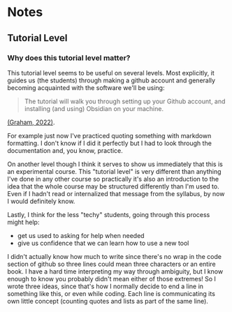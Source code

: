 # Notes

## Tutorial Level

### Why does this tutorial level matter?

This tutorial level seems to be useful on several levels. Most explicitly, it guides us (the students) through making a github account and generally becoming acquainted with the software we'll be using:
> The tutorial will walk you through setting up your Github account, and installing (and using) Obsidian on your machine.

[(Graham, 2022)](https://shawngraham.github.io/hist1900/#get-started). 

For example just now I've practiced quoting something with markdown formatting. I don't know if I did it perfectly but I had to look through the documentation and, you know, practice.

On another level though I think it serves to show us immediately that this is an experimental course. This "tutorial level" is very different than anything I've done in any other course so practically it's also an introduction to the idea that the whole course may be structured differently than I'm used to. Even if I hadn't read or internalized that message from the syllabus, by now I would definitely know.

Lastly, I think for the less "techy" students, going through this process might help: 
+ get us used to asking for help when needed
+ give us confidence that we can learn how to use a new tool 

I didn't actually know how much to write since there's no wrap in the code section of github so three lines could mean three characters or an entire book. I have a hard time interpreting my way through ambiguity, but I know enough to know you probably didn't mean either of those extremes! So I wrote three ideas, since that's how I normally decide to end a line in something like this, or even while coding. Each line is communicating its own little concept (counting quotes and lists as part of the same line).
